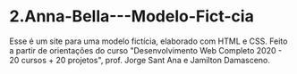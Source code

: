 # 2.Anna-Bella---Modelo-Fict-cia
Esse é um site para uma modelo fictícia, elaborado com HTML e CSS. Feito a partir de orientações do curso "Desenvolvimento Web Completo 2020 - 20 cursos + 20 projetos", prof. Jorge Sant Ana e Jamilton Damasceno.
